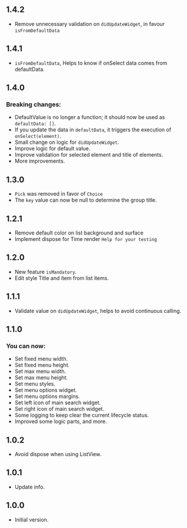 ## 1.4.2
- Remove unnecessary validation on `didUpdateWidget`, in favour `isFromDefaultData`

## 1.4.1
- `isFromDefaultData`, Helps to know if onSelect data comes from defaultData.

## 1.4.0
### Breaking changes:
- DefaultValue is no longer a function; it should now be used as `defaultData: []`.
- If you update the data in `defaultData`, it triggers the execution of `onSelect(element)`.
- Small change on logic for `didUpdateWidget`.
- Improve logic for default value.
- Improve validation for selected element and title of elements. 
- More improvements.

## 1.3.0
- `Pick` was removed in favor of `Choice`
- The `key` value can now be null to determine the group title.

## 1.2.1
- Remove default color on list background and surface
- Implement dispose for Time render `Help for your testing`

## 1.2.0
- New feature `isMandatory`.
- Edit style Title and item from list items.

## 1.1.1
- Validate value on `didUpdateWidget`, helps to avoid continuous calling.

## 1.1.0
### You can now:
- Set fixed menu width.
- Set fixed menu height.
- Set max menu width.
- Set max menu height.
- Set menu styles.
- Set menu options widget.
- Set menu options margins.
- Set left icon of main search widget.
- Set right icon of main search widget.
- Some logging to keep clear the current lifecycle status.
- Improved some logic parts, and more.

## 1.0.2
- Avoid dispose when using ListView.

## 1.0.1
- Update info.

## 1.0.0
- Initial version.

